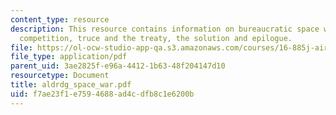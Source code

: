 ```yaml
---
content_type: resource
description: This resource contains information on bureaucratic space wars - confidence,
  competition, truce and the treaty, the solution and epilogue.
file: https://ol-ocw-studio-app-qa.s3.amazonaws.com/courses/16-885j-aircraft-systems-engineering-fall-2005/f7ae23f1e7594688ad4cdfb8c1e6200b_aldrdg_space_war.pdf
file_type: application/pdf
parent_uid: 3ae2825f-e96a-4412-1b63-48f204147d10
resourcetype: Document
title: aldrdg_space_war.pdf
uid: f7ae23f1-e759-4688-ad4c-dfb8c1e6200b
---
```

